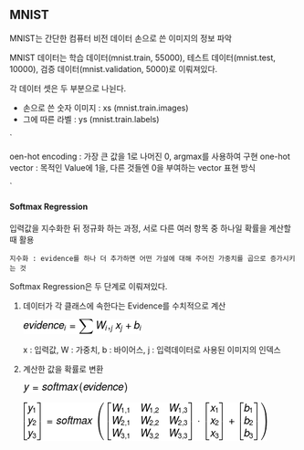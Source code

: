


## MNIST

MNIST는 간단한 컴퓨터 비전 데이터
손으로 쓴 이미지의 정보 파악

MNIST 데이터는 학습 데이터(mnist.train, 55000), 테스트 데이터(mnist.test, 10000), 검증 데이터(mnist.validation, 5000)로 이뤄져있다.

각 데이터 셋은 두 부분으로 나뉜다.
 - 손으로 쓴 숫자 이미지 : xs  (mnist.train.images)
 - 그에 따른 라벨 : ys (mnist.train.labels)


 `

 oen-hot encoding : 가장 큰 값을 1로 나머진 0, argmax를 사용하여 구현
 one-hot vector : 목적인 Value에 1을, 다른 것들엔 0을 부여하는 vector 표현 방식

 `

#### Softmax Regression

입력값을 지수화한 뒤 정규화 하는 과정, 서로 다른 여러 항목 중 하나일 확률을 계산할 때 활용

`
  지수화 : evidence를 하나 더 추가하면 어떤 가설에 대해 주어진 가중치를 곱으로 증가시키는 것
`

Softmax Regression은 두 단계로 이뤄져있다.

  1. 데이터가 각 클래스에 속한다는 Evidence를 수치적으로 계산

      ![evidence](https://github.com/inseok1121/tensorflow_1/blob/master/images/softmax_evidence.png)

      x : 입력값, W : 가중치,  b : 바이어스, j : 입력데이터로 사용된 이미지의 인덱스

  2. 계산한 값을 확률로 변환

      ![changeper](https://github.com/inseok1121/tensorflow_1/blob/master/images/softmax_2.png)


      ![softmax](https://github.com/inseok1121/tensorflow_1/blob/master/images/softmax_equa.png)
